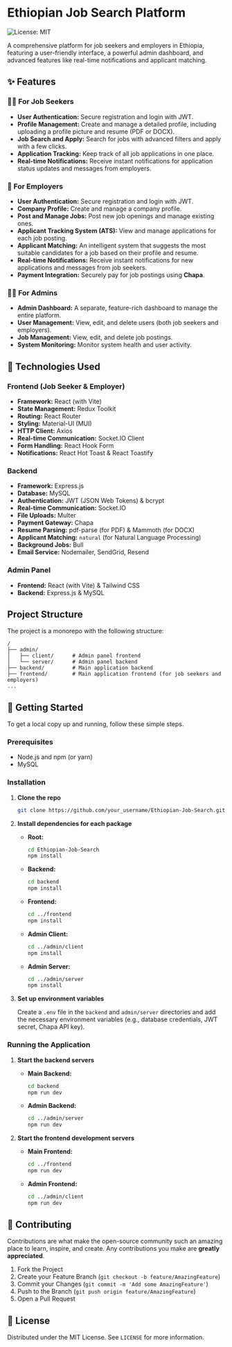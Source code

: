 # Ethiopian Job Search Platform

![License: MIT](https://img.shields.io/badge/License-MIT-yellow.svg)

A comprehensive platform for job seekers and employers in Ethiopia, featuring a user-friendly interface, a powerful admin dashboard, and advanced features like real-time notifications and applicant matching.

## ✨ Features

### 🧑‍💼 For Job Seekers

-   **User Authentication:** Secure registration and login with JWT.
-   **Profile Management:** Create and manage a detailed profile, including uploading a profile picture and resume (PDF or DOCX).
-   **Job Search and Apply:** Search for jobs with advanced filters and apply with a few clicks.
-   **Application Tracking:** Keep track of all job applications in one place.
-   **Real-time Notifications:** Receive instant notifications for application status updates and messages from employers.

### 🏢 For Employers

-   **User Authentication:** Secure registration and login with JWT.
-   **Company Profile:** Create and manage a company profile.
-   **Post and Manage Jobs:** Post new job openings and manage existing ones.
-   **Applicant Tracking System (ATS):** View and manage applications for each job posting.
-   **Applicant Matching:** An intelligent system that suggests the most suitable candidates for a job based on their profile and resume.
-   **Real-time Notifications:** Receive instant notifications for new applications and messages from job seekers.
-   **Payment Integration:** Securely pay for job postings using **Chapa**.

### 👮‍♂️ For Admins

-   **Admin Dashboard:** A separate, feature-rich dashboard to manage the entire platform.
-   **User Management:** View, edit, and delete users (both job seekers and employers).
-   **Job Management:** View, edit, and delete job postings.
-   **System Monitoring:** Monitor system health and user activity.

## 🚀 Technologies Used

### Frontend (Job Seeker & Employer)

-   **Framework:** React (with Vite)
-   **State Management:** Redux Toolkit
-   **Routing:** React Router
-   **Styling:** Material-UI (MUI)
-   **HTTP Client:** Axios
-   **Real-time Communication:** Socket.IO Client
-   **Form Handling:** React Hook Form
-   **Notifications:** React Hot Toast & React Toastify

### Backend

-   **Framework:** Express.js
-   **Database:** MySQL
-   **Authentication:** JWT (JSON Web Tokens) & bcrypt
-   **Real-time Communication:** Socket.IO
-   **File Uploads:** Multer
-   **Payment Gateway:** Chapa
-   **Resume Parsing:** pdf-parse (for PDF) & Mammoth (for DOCX)
-   **Applicant Matching:** `natural` (for Natural Language Processing)
-   **Background Jobs:** Bull
-   **Email Service:** Nodemailer, SendGrid, Resend

### Admin Panel

-   **Frontend:** React (with Vite) & Tailwind CSS
-   **Backend:** Express.js & MySQL

## Project Structure

The project is a monorepo with the following structure:

```
/
├── admin/
│   ├── client/      # Admin panel frontend
│   └── server/      # Admin panel backend
├── backend/         # Main application backend
├── frontend/        # Main application frontend (for job seekers and employers)
...
```

## 🏁 Getting Started

To get a local copy up and running, follow these simple steps.

### Prerequisites

-   Node.js and npm (or yarn)
-   MySQL

### Installation

1.  **Clone the repo**
    ```sh
    git clone https://github.com/your_username/Ethiopian-Job-Search.git
    ```
2.  **Install dependencies for each package**

    -   **Root:**
        ```sh
        cd Ethiopian-Job-Search
        npm install
        ```
    -   **Backend:**
        ```sh
        cd backend
        npm install
        ```
    -   **Frontend:**
        ```sh
        cd ../frontend
        npm install
        ```
    -   **Admin Client:**
        ```sh
        cd ../admin/client
        npm install
        ```
    -   **Admin Server:**
        ```sh
        cd ../admin/server
        npm install
        ```
3.  **Set up environment variables**

    Create a `.env` file in the `backend` and `admin/server` directories and add the necessary environment variables (e.g., database credentials, JWT secret, Chapa API key).

### Running the Application

1.  **Start the backend servers**

    -   **Main Backend:**
        ```sh
        cd backend
        npm run dev
        ```
    -   **Admin Backend:**
        ```sh
        cd ../admin/server
        npm run dev
        ```
2.  **Start the frontend development servers**

    -   **Main Frontend:**
        ```sh
        cd ../frontend
        npm run dev
        ```
    -   **Admin Frontend:**
        ```sh
        cd ../admin/client
        npm run dev
        ```

## 🤝 Contributing

Contributions are what make the open-source community such an amazing place to learn, inspire, and create. Any contributions you make are **greatly appreciated**.

1.  Fork the Project
2.  Create your Feature Branch (`git checkout -b feature/AmazingFeature`)
3.  Commit your Changes (`git commit -m 'Add some AmazingFeature'`)
4.  Push to the Branch (`git push origin feature/AmazingFeature`)
5.  Open a Pull Request

## 📜 License

Distributed under the MIT License. See `LICENSE` for more information.
